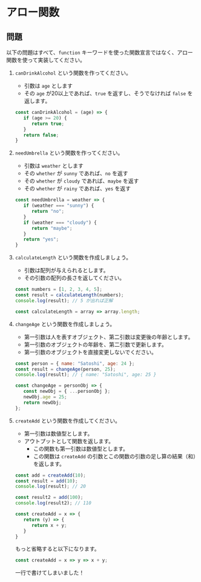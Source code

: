 # アロー関数

## 問題

以下の問題はすべて、`function` キーワードを使った関数宣言ではなく、アロー関数を使って実装してください。

1. `canDrinkAlcohol` という関数を作ってください。
   - 引数は `age` とします
   - その `age` が20以上であれば、`true` を返すし、そうでなければ `false` を返します。

   ```js
   const canDrinkAlcohol = (age) => {
      if (age >= 20) {
         return true;
      }
      return false;
   }
   ```

2. `needUmbrella` という関数を作ってください。
   - 引数は `weather` とします
   - その `whether` が `sunny` であれば、`no` を返す
   - その `whether` が `cloudy` であれば、`maybe` を返す
   - その `whether` が `rainy` であれば、`yes` を返す

   ```js
   const needUmbrella = weather => {
      if (weather === "sunny") {
         return "no";
      }
      if (weather === "cloudy") {
         return "maybe";
      }
      return "yes";
   }
   ```

3. `calculateLength` という関数を作成しましょう。
   - 引数は配列が与えられるとします。
   - その引数の配列の長さを返してください。

   ```js
   const numbers = [1, 2, 3, 4, 5];
   const result = calculateLength(numbers);
   console.log(result); // 5 が出れば正解
   ```

   ```js
   const calculateLength = array => array.length;
   ```

4. `changeAge` という関数を作成しましょう。
   - 第一引数は人を表すオブジェクト、第二引数は変更後の年齢とします。
   - 第一引数のオブジェクトの年齢を、第二引数で更新します。
   - 第一引数のオブジェクトを直接変更しないでください。

   ```js
   const person = { name: "Satoshi", age: 24 };
   const result = changeAge(person, 25);
   console.log(result); // { name: "Satoshi", age: 25 }
   ```

   ```js
   const changeAge = personObj => {
      const newObj = { ...personObj };
      newObj.age = 25;
      return newObj;
   };
   ```

5. `createAdd` という関数を作成してください。
   - 第一引数は数値型とします。
   - アウトプットとして関数を返します。
     - この関数も第一引数は数値型とします。
     - この関数は `createAdd` の引数とこの関数の引数の足し算の結果（和）を返します。

   ```js
   const add = createAdd(10);
   const result = add(10);
   console.log(result); // 20

   const result2 = add(100);
   console.log(result2); // 110
   ```

   ```js
   const createAdd = x => {
      return (y) => {
         return x + y;
      }
   }
   ```

   もっと省略すると以下になります。

   ```js
   const createAdd = x => y => x + y;
   ```

   一行で書けてしまいました！
